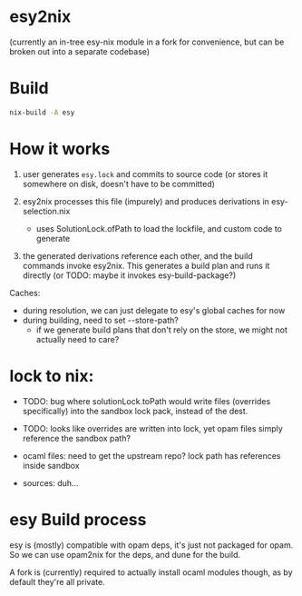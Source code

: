 # esy2nix

(currently an in-tree esy-nix module in a fork for convenience, but can be broken out into a separate codebase)

# Build

```bash
nix-build -A esy
```

# How it works

1. user generates `esy.lock` and commits to source code
   (or stores it somewhere on disk, doesn't have to be committed)
1. esy2nix processes this file (impurely) and produces derivations in esy-selection.nix
   - uses SolutionLock.ofPath to load the lockfile, and custom code to generate

1. the generated derivations reference each other, and the build commands
   invoke esy2nix. This generates a build plan and runs it directly (or TODO: maybe it invokes esy-build-package?)

Caches:
- during resolution, we can just delegate to esy's global caches for now
- during building, need to set --store-path?
  - if we generate build plans that don't rely on the store, we might not actually need to care?

# lock to nix:

- TODO: bug where solutionLock.toPath would write files (overrides specifically) into the sandbox lock pack, instead of the dest.
- TODO: looks like overrides are written into lock, yet opam files simply reference the sandbox path?

 - ocaml files: need to get the upstream repo? lock path has references inside sandbox
 - sources: duh...


# esy Build process

esy is (mostly) compatible with opam deps, it's just not packaged for opam. So we can use opam2nix for the deps, and dune for the build.

A fork is (currently) required to actually install ocaml modules though, as by default they're all private.

